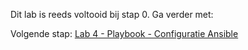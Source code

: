 Dit lab is reeds voltooid bij stap 0. Ga verder met:

Volgende stap: [Lab 4 - Playbook - Configuratie Ansible](/labs/04_NL_playbook_ansible_configuration.md)
